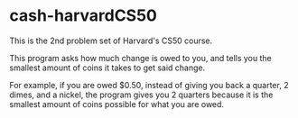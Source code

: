 # cash-harvardCS50

This is the 2nd problem set of Harvard's CS50 course.

This program asks how much change is owed to you, and tells you the smallest amount of coins it takes to get said change.

For example, if you are owed $0.50, instead of giving you back a quarter, 2 dimes, and a nickel, the program gives you 2 quarters because it is the smallest amount of coins possible for what you are owed.
